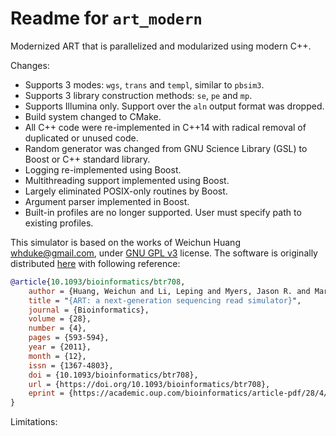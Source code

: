 # Readme for `art_modern`

Modernized ART that is parallelized and modularized using modern C++.

Changes:

- Supports 3 modes: `wgs`, `trans` and `templ`, similar to `pbsim3`.
- Supports 3 library construction methods: `se`, `pe` and `mp`.
- Supports Illumina only. Support over the `aln` output format was dropped.
- Build system changed to CMake.
- All C++ code were re-implemented in C++14 with radical removal of duplicated or unused code.
- Random generator was changed from GNU Science Library (GSL) to Boost or C++ standard library.
- Logging re-implemented using Boost.
- Multithreading support implemented using Boost.
- Largely eliminated POSIX-only routines by Boost.
- Argument parser implemented in Boost.
- Built-in profiles are no longer supported. User must specify path to existing profiles.

This simulator is based on the works of Weichun Huang <whduke@gmail.com>, under [GNU GPL v3](https://www.gnu.org/licenses/) license. The software is originally distributed [here](https://www.niehs.nih.gov/research/resources/software/biostatistics/art) with following reference:

```bibtex
@article{10.1093/bioinformatics/btr708,
    author = {Huang, Weichun and Li, Leping and Myers, Jason R. and Marth, Gabor T.},
    title = "{ART: a next-generation sequencing read simulator}",
    journal = {Bioinformatics},
    volume = {28},
    number = {4},
    pages = {593-594},
    year = {2011},
    month = {12},
    issn = {1367-4803},
    doi = {10.1093/bioinformatics/btr708},
    url = {https://doi.org/10.1093/bioinformatics/btr708},
    eprint = {https://academic.oup.com/bioinformatics/article-pdf/28/4/593/48879907/bioinformatics\_28\_4\_593.pdf},
}
```

Limitations:


